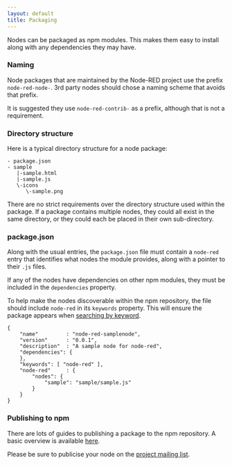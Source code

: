 ```yaml
---
layout: default
title: Packaging
---
```


Nodes can be packaged as npm modules. This makes them easy to install along with
any dependencies they may have.

### Naming

Node packages that are maintained by the Node-RED project use the prefix
`node-red-node-`. 3rd party nodes should chose a naming scheme that avoids that
prefix.

It is suggested they use `node-red-contrib-` as a prefix, although that is not
a requirement.

### Directory structure

Here is a typical directory structure for a node package:

    - package.json
    - sample
       |-sample.html
       |-sample.js
       \-icons
          \-sample.png

There are no strict requirements over the directory structure used within the
package. If a package contains multiple nodes, they could all exist in the same
directory, or they could each be placed in their own sub-directory.

### package.json

Along with the usual entries, the `package.json` file must contain a `node-red`
entry that identifies what nodes the module provides, along with a pointer to
their `.js` files.

If any of the nodes have dependencies on other npm modules, they must be included
in the `dependencies` property.

To help make the nodes discoverable within the npm repository, the file should
include `node-red` in its `keywords` property. This will ensure the package
appears when [searching by keyword](https://www.npmjs.org/browse/keyword/node-red).

    {
        "name"         : "node-red-samplenode",
        "version"      : "0.0.1",
        "description"  : "A sample node for node-red",
        "dependencies": {
        },
        "keywords": [ "node-red" ],
        "node-red"     : {
            "nodes": {
                "sample": "sample/sample.js"
            }
        }
    }

### Publishing to npm

There are lots of guides to publishing a package to the npm repository.
A basic overview is available [here](https://www.npmjs.org/doc/misc/npm-developers.html).

Please be sure to publicise your node on the [project mailing list](https://groups.google.com/forum/#!forum/node-red).

